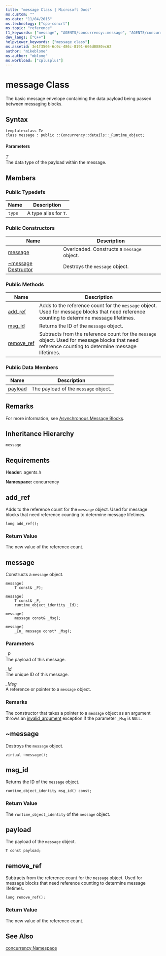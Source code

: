 ```yaml
---
title: "message Class | Microsoft Docs"
ms.custom: ""
ms.date: "11/04/2016"
ms.technology: ["cpp-concrt"]
ms.topic: "reference"
f1_keywords: ["message", "AGENTS/concurrency::message", "AGENTS/concurrency::message::message", "AGENTS/concurrency::message::add_ref", "AGENTS/concurrency::message::msg_id", "AGENTS/concurrency::message::remove_ref", "AGENTS/concurrency::message::payload"]
dev_langs: ["C++"]
helpviewer_keywords: ["message class"]
ms.assetid: 3e1f3505-6c0c-486c-8191-666d0880ec62
author: "mikeblome"
ms.author: "mblome"
ms.workload: ["cplusplus"]
---
```

# message Class

The basic message envelope containing the data payload being passed between messaging blocks.

## Syntax

```
template<class T>
class message : public ::Concurrency::details::_Runtime_object;
```

#### Parameters

*T*<br/>
The data type of the payload within the message.

## Members

### Public Typedefs

|Name|Description|
|----------|-----------------|
|`type`|A type alias for `T`.|

### Public Constructors

|Name|Description|
|----------|-----------------|
|[message](#ctor)|Overloaded. Constructs a `message` object.|
|[~message Destructor](#dtor)|Destroys the `message` object.|

### Public Methods

|Name|Description|
|----------|-----------------|
|[add_ref](#add_ref)|Adds to the reference count for the `message` object. Used for message blocks that need reference counting to determine message lifetimes.|
|[msg_id](#msg_id)|Returns the ID of the `message` object.|
|[remove_ref](#remove_ref)|Subtracts from the reference count for the `message` object. Used for message blocks that need reference counting to determine message lifetimes.|

### Public Data Members

|Name|Description|
|----------|-----------------|
|[payload](#payload)|The payload of the `message` object.|

## Remarks

For more information, see [Asynchronous Message Blocks](../../../parallel/concrt/asynchronous-message-blocks.md).

## Inheritance Hierarchy

`message`

## Requirements

**Header:** agents.h

**Namespace:** concurrency

##  <a name="add_ref"></a> add_ref

Adds to the reference count for the `message` object. Used for message blocks that need reference counting to determine message lifetimes.

```
long add_ref();
```

### Return Value

The new value of the reference count.

##  <a name="ctor"></a> message

Constructs a `message` object.

```
message(
    T const& _P);

message(
    T const& _P,
    runtime_object_identity _Id);

message(
    message const& _Msg);

message(
    _In_ message const* _Msg);
```

### Parameters

*_P*<br/>
The payload of this message.

*_Id*<br/>
The unique ID of this message.

*_Msg*<br/>
A reference or pointer to a `message` object.

### Remarks

The constructor that takes a pointer to a `message` object as an argument throws an [invalid_argument](../../../standard-library/invalid-argument-class.md) exception if the parameter `_Msg` is `NULL`.

##  <a name="dtor"></a> ~message

Destroys the `message` object.

```
virtual ~message();
```

##  <a name="msg_id"></a> msg_id

Returns the ID of the `message` object.

```
runtime_object_identity msg_id() const;
```

### Return Value

The `runtime_object_identity` of the `message` object.

##  <a name="payload"></a> payload

The payload of the `message` object.

```
T const payload;
```

##  <a name="remove_ref"></a> remove_ref

Subtracts from the reference count for the `message` object. Used for message blocks that need reference counting to determine message lifetimes.

```
long remove_ref();
```

### Return Value

The new value of the reference count.

## See Also

[concurrency Namespace](concurrency-namespace.md)
